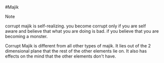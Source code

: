 #Majik

> [!note]
> corrupt majik is self-realizing. you become corrupt only if you are self aware and believe that what you are doing is bad. if you believe that you are becoming a monster.

Corrupt Majik is different from all other types of majik. It lies out of the 2 dimensional plane that the rest of the other elements lie on. It also has effects on the mind that the other elements don't have. 